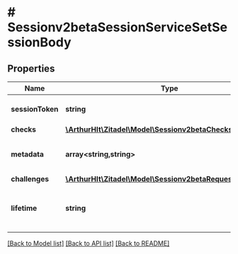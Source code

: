 # # Sessionv2betaSessionServiceSetSessionBody

## Properties

Name | Type | Description | Notes
------------ | ------------- | ------------- | -------------
**sessionToken** | **string** | \&quot;DEPRECATED: this field is ignored.\&quot; | [optional]
**checks** | [**\ArthurHlt\Zitadel\Model\Sessionv2betaChecks**](Sessionv2betaChecks.md) |  | [optional]
**metadata** | **array<string,string>** | \&quot;custom key value list to be stored on the session\&quot; | [optional]
**challenges** | [**\ArthurHlt\Zitadel\Model\Sessionv2betaRequestChallenges**](Sessionv2betaRequestChallenges.md) |  | [optional]
**lifetime** | **string** | \&quot;duration (in seconds) after which the session will be automatically invalidated\&quot; | [optional]

[[Back to Model list]](../../README.md#models) [[Back to API list]](../../README.md#endpoints) [[Back to README]](../../README.md)

